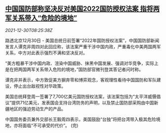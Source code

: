 <!--1640856662000-->
[中国国防部称坚决反对美国2022国防授权法案 指将两军关系带入“危险的境地”](https://cn.reuters.com/article/china-defence-ministry-1230-thur-idCNKBS2J90E2)
------

<div><i>2021-12-30T08:25:38Z</i></div><p>路透北京12月30日 - 美国总统日前签署“2022年国防授权法案”，中国国防部新闻发言人谭克非周四对此回应称，该法案严重干涉中国内政，严重毒化中美两国两军关系，中方对此表示强烈不满和坚决反对。</p><p>“美方粗暴干涉中国内政、渲染中国威胁、抹黑中国发展、强调对华竞争，实际上是在把两国两军关系带入危险的境地，”国防部官微刊登其答记者问时称。</p><p>谭克非并表示，中方敦促美方摒弃零和博弈观念，客观理性看待中国国防和军队建设，停止出台敌视性对华政策。</p><p>美国总统拜登周一签署了7,700亿美元国防授权法案，该法案包括为“太平洋威慑倡议”提供71亿美元，发表国会支持台湾防务的声明，以及禁止国防部采购由中国新疆地区的强迫劳动生产的产品。</p><p>中国国务委员兼外交部长王毅周四表示，美国鼓励“台独”将把台湾带入极其危险境地，亦将面临“不可承受的代价”。 (完)</p>
